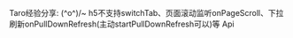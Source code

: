 Taro经验分享:
\(^o^)/~
h5不支持switchTab、页面滚动监听onPageScroll、下拉刷新onPullDownRefresh(主动startPullDownRefresh可以)等 Api
